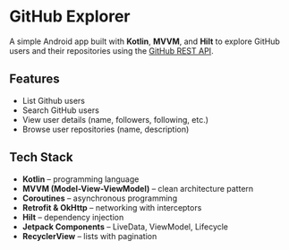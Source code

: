 # GitHub Explorer
A simple Android app built with **Kotlin**, **MVVM**, and **Hilt** to explore GitHub users and their repositories using the [GitHub REST API](https://docs.github.com/en/rest/quickstart?apiVersion=2022-11-28).

## Features
- List Github users
- Search GitHub users
- View user details (name, followers, following, etc.)
- Browse user repositories (name, description)

## Tech Stack
- **Kotlin** – programming language
- **MVVM (Model-View-ViewModel)** – clean architecture pattern
- **Coroutines** – asynchronous programming
- **Retrofit & OkHttp** – networking with interceptors
- **Hilt** – dependency injection
- **Jetpack Components** – LiveData, ViewModel, Lifecycle
- **RecyclerView** – lists with pagination  
